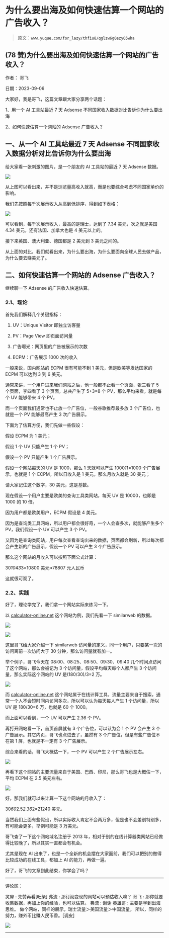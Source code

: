 # 为什么要出海及如何快速估算一个网站的广告收入？

> 原文：[`www.yuque.com/for_lazy/thfiu8/qglzw6g0ezy05wha`](https://www.yuque.com/for_lazy/thfiu8/qglzw6g0ezy05wha)

## (78 赞)为什么要出海及如何快速估算一个网站的广告收入？

作者： 哥飞

日期：2023-09-06

大家好，我是哥飞，这篇文章跟大家分享两个话题：

1、用一个 AI 工具站最近 7 天 Adsense 不同国家收入数据对比告诉你为什么要出海

2、如何快速估算一个网站的 Adsense 广告收入？

## 一、从一个 AI 工具站最近 7 天 Adsense 不同国家收入数据分析对比告诉你为什么要出海

给大家看一张刺激的图片，是一个朋友的 AI 工具站的最近 7 天 Adsense 数据。

![](img/41d13c13a978e11a394913b628404c4b.png)

从上图可以看出来，并不是浏览量高收入就高，而是也要综合考虑不同国家单价的影响。

我们先按照每千次展示收入从高到低排序，得到如下表格：

![](img/c14a10f79b2335386e5a3c0b25b537f1.png)

可以看到，每千次展示收入，最高的是瑞士，达到了 7.34 美元，次之就是美国 4.34 美元，还有法国、加拿大也是 4 美元以上的。

接下来英国、澳大利亚、德国都是 2 美元到 3 美元之间的。

从上面的对比，我们就看出来，为什么要出海，为什么要面向全球人民去做产品，为什么要去赚美元了。

## 二、如何快速估算一个网站的 Adsense 广告收入？

继续聊一下 Adsense 的广告收入快速估算。

### 2.1、理论

首先我们解释几个关键指标：

1.  UV：Unique Visitor 即独立访客量

2.  PV：Page View 即页面访问量

3.  广告曝光：网页里的广告被展示的次数

4.  ECPM：广告展示 1000 次的收入

一般来说，国内网站的 ECPM 很有可能不到 1 美元，但是欧美等发达国家的 ECPM 可以达到 3 到 6 美元。

通常来讲，一个用户进来我们网站之后，他一般都不止看一个页面，张三看了 5 个页面，李四看了 3 个页面，总共产生了 5+3=8 个 PV，那么平均来看，就是每个 UV 能够带来 4 个 PV。

而一个页面我们通常也不止放一个广告位，一般谷歌推荐最多放 3 个广告位，也就是一个 PV 能够最高产生 3 次广告展示。

下面为了估算方便，我们先做一些假设：

假设 ECPM 为 1 美元；

假设 1 个 UV 只能产生 1 个 PV；

假设一个 PV 只能产生 1 个广告展示。

假设一个网站每天的 UV 是 1000，那么 1 天就可以产生 1000*1*1=1000 个广告展示，也就是 1 个 ECPM，所以日收入是 1 美元，那么月收入就是 30 美元；

请大家记住这个数字，30 美元，这是基数。

现在假设一个用户主要是欧美的查询工具类网站，每天 UV 是 10000，也即是 1000 的 10 倍。

因为用户都是欧美用户，ECPM 假设是 4 美元。

因为是查询类工具网站，所以用户都会很好奇，一个人会查多次，就能够产生多个 PV，我们假设一个 UV 可以产生 3 个 PV。

又因为是查询类网站，用户每次查看查询出来的数据，页面都会刷新，所以每次都会产生新的广告展示，假设一个 PV 可以产生 3 个广告展示。

那么这个网站的月收入可以按照下面公式计算：

30*10*4*3*3=10800 美元≈78807 元人民币

这就很可观了。

### 2.2、实践

好了，理论学完了，我们拿一个网站实际来练习一下。

以 [calculator-online.net](http://calculator-online.net/) 这个网站为例，我们先看一下 similarweb 的数据。

![](img/03f9854c6a453215b81ff30c025ec408.png)

![](img/2af9a6bd527cc845f152993be5ce2450.png)

这里哥飞给大家介绍一下 similarweb 访问量的定义，同一个用户，只要某一次的访问离前一次访问大于 30 分钟，那么访问量就有加一。

举个例子，哥飞今天在 08:00、08:25、08:50、09:30、09:40 几个时间点访问了这个网站，那么会被记为 3 个访问量，假设平均每天每个人都产生 3 个访问量，那么实际这个网站的 UV 是(180/30)/3=2 万。

![](img/8d0294cc9b311f3e8560ce8686df3243.png)

而 [calculator-online.net](http://calculator-online.net/) 这个网站属于在线计算工具，流量主要来自于搜索，通常一个人不会短时间内访问多次，所以可以认为每天每人产生 1 个访问量，所以 UV 是 180/30=6 万，也就是 60 个 1000。

而上面可以看到，一个 UV 可以产生 2.36 个 PV。

再打开网站看一下，首页首屏就有 3 个广告位，可以认为会 1 个 PV 会产生 3 个广告展示。其它内页，哥飞也点进去了，虽然有 3 个广告位，但是有些广告位不在第 1 屏，也就是不一定有 3 个广告展示。

综合来看的话，哥飞大概估一下，一个 PV 可以产生 2 个广告展示左右。

![](img/4cd463c043f9c4d9e2223c057df1edde.png)

再看下这个网站的主要流量来自于美国、巴西、印尼，那么哥飞也是大概估一下，平均 ECPM 在 2.5 美元左右。

![](img/348f858ac418a2ba6ae94bb1914a01fe.png)

好，那我们就可以来计算一下这个网站的月收入了：

30*60*2.5*2.36*2=21240 美元。

当然我们上面有些假设，所以实际收入肯定不会两万多，但是也不会差别特别多，有可能会更多，举例可能是 3 万美元。

哥飞查了一下这个网站域名注册于 2013 年，相对于别的在线计算器类网站已经做得比较晚了，所以其实一直都会有机会。

尤其是现在 AI 出来了，也是一个全新的机会摆在大家面前，我们可以把别的做得比较成功的在线工具，都加上 AI 的能力，再做一遍。

好了，哥飞的文章到此结束，你学会了吗？

* * *

评论区：

灵犀 : 先赞再看[旺柴]
弗流 : 那订阅变现的网站可以预估收入嘛？
哥飞 : 那你就要收集数据，再加上你的经验，也可以估算。
弗流 : 谢谢
英雄哥 : 主要是学到出海思维。
做个网站，同样的展示，瑞士流量＞美国流量＞中国流量。
所以，同样的努力，赚外币比赚人民币香。[调皮]

![](img/1c37d505930596d12a88ab23e11aa07a.png)

* * *